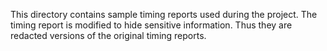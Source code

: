 This directory contains sample timing reports used during the project. The timing report is modified to hide sensitive information. Thus they are redacted versions of the original timing reports. 
